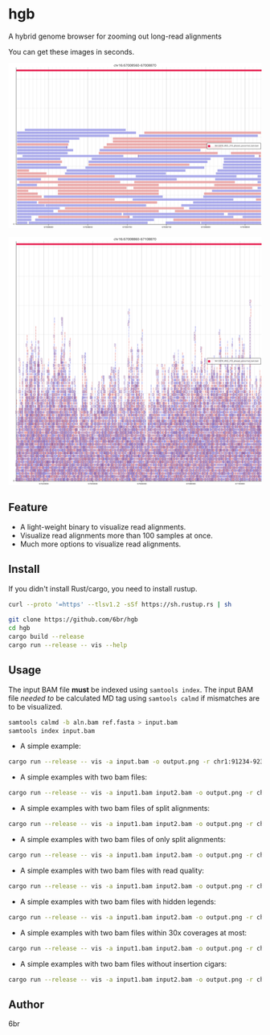 # hgb

A hybrid genome browser for zooming out long-read alignments

You can get these images in seconds.

![alignments](fig/alignments.png)

![large](fig/large.png)

## Feature

* A light-weight binary to visualize read alignments.
* Visualize read alignments more than 100 samples at once.
* Much more options to visualize read alignments.

## Install

If you didn't install Rust/cargo, you need to install rustup.

```bash
curl --proto '=https' --tlsv1.2 -sSf https://sh.rustup.rs | sh
```

```bash
git clone https://github.com/6br/hgb
cd hgb
cargo build --release
cargo run --release -- vis --help
```

## Usage

The input BAM file **must** be indexed using `samtools index`. The input BAM file *needed to* be calculated MD tag using `samtools calmd` if mismatches are to be visualized.

```bash
samtools calmd -b aln.bam ref.fasta > input.bam
samtools index input.bam
```

* A simple example:

```bash
cargo run --release -- vis -a input.bam -o output.png -r chr1:91234-92334
```

* A simple examples with two bam files:

```bash
cargo run --release -- vis -a input1.bam input2.bam -o output.png -r chr1:91234-92334
```

* A simple examples with two bam files of split alignments:

```bash
cargo run --release -- vis -a input1.bam input2.bam -o output.png -r chr1:91234-92334 -s
```

* A simple examples with two bam files of only split alignments:

```bash
cargo run --release -- vis -a input1.bam input2.bam -o output.png -r chr1:91234-92334 -s -u
```

* A simple examples with two bam files with read quality:

```bash
cargo run --release -- vis -a input1.bam input2.bam -o output.png -r chr1:91234-92334 -q
```

* A simple examples with two bam files with hidden legends:

```bash
cargo run --release -- vis -a input1.bam input2.bam -o output.png -r chr1:91234-92334 -l
```

* A simple examples with two bam files within 30x coverages at most:

```bash
cargo run --release -- vis -a input1.bam input2.bam -o output.png -r chr1:91234-92334 -m 30
```

* A simple examples with two bam files without insertion cigars:

```bash
cargo run --release -- vis -a input1.bam input2.bam -o output.png -r chr1:91234-92334 -I
```

## Author

6br
